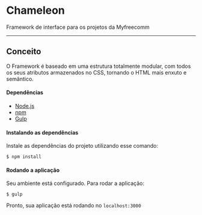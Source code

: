# Chameleon
Framework de interface para os projetos da Myfreecomm
___

## Conceito
O Framework é baseado em uma estrutura totalmente modular, com todos os seus atributos armazenados no CSS, tornando o HTML mais enxuto e semântico.

#### Dependências

- [Node.js](https://nodejs.org/)
- [npm](https://docs.npmjs.com/getting-started/installing-node)
- [Gulp](https://gulpjs.com/)

#### Instalando as dependências
Instale as dependências do projeto utilizando esse comando:

```
$ npm install
```

#### Rodando a aplicação
Seu ambiente está configurado. Para rodar a aplicação:

```
$ gulp
```

Pronto, sua aplicação está rodando no `localhost:3000`
